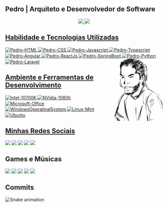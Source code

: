 ## Pedro | Arquiteto e Desenvolvedor de Software
<div align="center">
    <a href="https://github.com/phmiranda">
    <img height="180em" src="https://github-readme-stats.vercel.app/api?username=phmiranda&show_icons=true&theme=blue-green&include_all_commits=true&count_private=true"/>
    <img height="180em" src="https://github-readme-stats.vercel.app/api/top-langs/?username=phmiranda&layout=compact&langs_count=7&theme=blue-green"/>
</div>

## Habilidade e Tecnologias Utilizadas

<div style="display: inline_block">
    <img align="center" alt="Pedro-HTML" src="https://img.shields.io/badge/HTML5-E34F26?style=for-the-badge&logo=html5&logoColor=white">
    <img align="center" alt="Pedro-CSS" src="https://img.shields.io/badge/CSS3-1572B6?style=for-the-badge&logo=css3&logoColor=white">
    <img align="center" alt="Pedro-Javascript" src="https://img.shields.io/badge/JavaScript-F7DF1E?style=for-the-badge&logo=javascript&logoColor=black">
    <img align="center" alt="Pedro-Typescript" src="https://img.shields.io/badge/TypeScript-007ACC?style=for-the-badge&logo=typescript&logoColor=white">
    <img align="center" alt="Pedro-Angular" src="https://img.shields.io/badge/Angular-DD0031?style=for-the-badge&logo=angular&logoColor=white">
    <img align="center" alt="Pedro-ReactJs" src="https://img.shields.io/badge/React-20232A?style=for-the-badge&logo=react&logoColor=61DAFB">
    <img align="center" alt="Pedro-SpringBoot" src="https://img.shields.io/badge/Spring-6DB33F?style=for-the-badge&logo=spring&logoColor=white">
    <img align="center" alt="Pedro-Python" src="https://img.shields.io/badge/Python-3776AB?style=for-the-badge&logo=python&logoColor=white">
    <img align="center" alt="Pedro-Laravel" src="https://img.shields.io/badge/Laravel-FF2D20?style=for-the-badge&logo=laravel&logoColor=white">
    <img align="right" alt="Pedro-pic" height="200" style="border-radius:50px;" src="https://github.com/phmiranda/phmiranda/blob/develop/assets/me.jpg">
</div>

## Ambiente e Ferramentas de Desenvolvimento 

<div style="display: inline_block">
    <img align="center" alt="Intel-10700K"  src="https://img.shields.io/badge/Intel-Core_i7_10700K_10th-0071C5?style=for-the-badge&logo=intel&logoColor=white">
    <img align="center" alt="NVidia-1080ti"  src="https://img.shields.io/badge/NVIDIA-GTX1080ti-76B900?style=for-the-badge&logo=nvidia&logoColor=white">
    <img align="center" alt="Microsoft-Office"  src="https://img.shields.io/badge/Microsoft_Office-D83B01?style=for-the-badge&logo=microsoft-office&logoColor=white">
    <img align="center" alt="WindowsOperatinalSystem"  src="https://img.shields.io/badge/Windows-0078D6?style=for-the-badge&logo=windows&logoColor=white">
    <img align="center" alt="Linux-Mint"  src="https://img.shields.io/badge/Linux_Mint-87CF3E?style=for-the-badge&logo=linux-mint&logoColor=white"> 
    <img align="center" alt="Ubuntu"  src="https://img.shields.io/badge/Ubuntu-E95420?style=for-the-badge&logo=ubuntu&logoColor=white">
    
</div>

## Minhas Redes Sociais

<div>
    <a href="mailto:pehhagah.1607@gmail.com"><img src="https://img.shields.io/badge/-Gmail-%23333?style=for-the-badge&logo=gmail&logoColor=white" target="_blank"></a>
    <a href="https://wa.me/+5561985971259"><img src="https://img.shields.io/badge/WhatsApp-25D366?style=for-the-badge&logo=whatsapp&logoColor=white" target="_blank"></a>
    <a href="https://www.linkedin.com/in/phmmiranda" target="_blank"><img src="https://img.shields.io/badge/-LinkedIn-%230077B5?style=for-the-badge&logo=linkedin&logoColor=white" target="_blank"></a> 
    <a href="https://play.google.com/store/apps/developer?id=phmiranda&hl=en_US&gl=US" target="_blank"><img src="https://img.shields.io/badge/Google_Play-414141?style=for-the-badge&logo=google-play&logoColor=white" target="_blank"></a>
    <a href="https://phmiranda.medium.com/" target="_blank"><img src="	https://img.shields.io/badge/Medium-12100E?style=for-the-badge&logo=medium&logoColor=white" target="_blank"></a> 
</div>

## Games e Músicas

<div>    
    <a href="https://discord.gg/8AmH45VW" target="_blank"><img src="https://img.shields.io/badge/Discord-7289DA?style=for-the-badge&logo=discord&logoColor=white" target="_blank"></a> 
    <a href="https://www.twitch.tv/pehhagah" target="_blank"><img src="https://img.shields.io/badge/Twitch-9146FF?style=for-the-badge&logo=twitch&logoColor=white" target="_blank"></a>
    <a href="https://www.youtube.com/phmiranda" target="_blank"><img src="https://img.shields.io/badge/YouTube-FF0000?style=for-the-badge&logo=youtube&logoColor=white" target="_blank"></a>
    <a href="https://www.crunchyroll.com/user/phmiranda" target="_blank"><img src="https://img.shields.io/badge/Crunchyroll-F47521?style=for-the-badge&logo=crunchyroll&logoColor=whitee" target="_blank"></a>
    <a href="https://open.spotify.com/user/pehhagah?si=7ed12f2878b045ea" target="_blank"><img src="https://img.shields.io/badge/Spotify-1ED760?&style=for-the-badge&logo=spotify&logoColor=white" target="_blank"></a>
</div>

## Commits

![Snake animation](https://github.com/phmiranda/phmiranda/blob/output/github-contribution-grid-snake.svg)